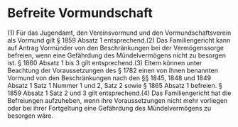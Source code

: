 # Befreite Vormundschaft

(1) Für das Jugendamt, den Vereinsvormund und den Vormundschaftsverein als Vormund gilt § 1859 Absatz 1 entsprechend.(2) Das Familiengericht kann auf Antrag Vormünder von den Beschränkungen bei der Vermögenssorge befreien, wenn eine Gefährdung des Mündelvermögens nicht zu besorgen ist. § 1860 Absatz 1 bis 3 gilt entsprechend.(3) Eltern können unter Beachtung der Voraussetzungen des § 1782 einen von ihnen benannten Vormund von den Beschränkungen nach den §§ 1845, 1848 und 1849 Absatz 1 Satz 1 Nummer 1 und 2, Satz 2 sowie § 1865 Absatz 1 befreien. § 1859 Absatz 1 Satz 2 und 3 gilt entsprechend.(4) Das Familiengericht hat die Befreiungen aufzuheben, wenn ihre Voraussetzungen nicht mehr vorliegen oder bei ihrer Fortgeltung eine Gefährdung des Mündelvermögens zu besorgen wäre. 

